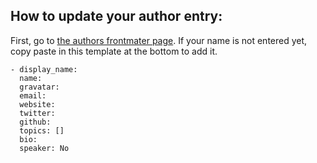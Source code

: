 ## How to update your author entry:  
First, go to [the authors frontmater page](https://github.com/OpenDataSTL/opendatastl.github.io/blob/master/_data/authors.yml).
If your name is not entered yet, copy paste in this template at the bottom to add it.   
```
- display_name:    
  name:  
  gravatar:  
  email:  
  website:  
  twitter:  
  github:  
  topics: []  
  bio:  
  speaker: No  
```
  
